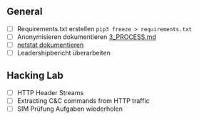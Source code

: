 ## General
- [ ] Requirements.txt erstellen `pip3 freeze > requirements.txt`
- [ ] Anonymisieren dokumentieren [3_PROCESS.md](https://github.com/ii-nik/siw-facss-2021f-boot2/blob/main/30_Projekte/siw-bootcamp-python/3_PROCESS.md)
- [ ] [netstat dokumentieren](https://www.printsupportcenter.com/hc/en-us/articles/115003386949-Determine-which-program-uses-or-blocks-a-port)
- [ ] Leadershipbericht überarbeiten

## Hacking Lab
- [ ] HTTP Header Streams
- [ ] Extracting C&C commands from HTTP traffic 
- [ ] SIM Prüfung Aufgaben wiederholen
